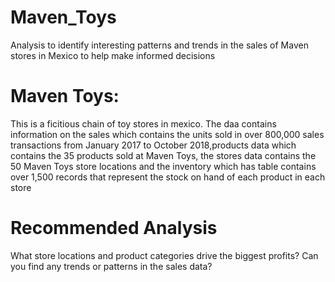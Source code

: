 # Maven_Toys
Analysis to identify interesting patterns and trends in the sales of Maven stores in Mexico to help make informed decisions

# Maven Toys:
This is a ficitious chain of toy stores in mexico. The daa contains information on the sales which contains the units sold in over 800,000 sales transactions from January 2017 to October 2018,products data which contains the 35 products sold at Maven Toys, the stores data contains the 50 Maven Toys store locations and the inventory which has table contains over 1,500 records that represent the stock on hand of each product in each store

# Recommended Analysis
What store locations and product categories drive the biggest profits? Can you find any trends or patterns in the sales data? 
